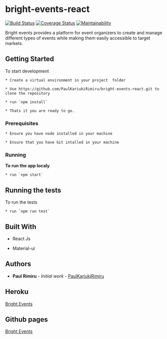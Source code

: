 # bright-events-react
[![Build Status](https://travis-ci.org/PaulKariukiRimiru/bright-events-react.svg?branch=develop)](https://travis-ci.org/PaulKariukiRimiru/bright-events-react)
[![Coverage Status](https://coveralls.io/repos/github/PaulKariukiRimiru/bright-events-react/badge.svg?branch=develop)](https://coveralls.io/github/PaulKariukiRimiru/bright-events-react?branch=develop)
[![Maintainability](https://api.codeclimate.com/v1/badges/e14d1e441ce36d09dab0/maintainability)](https://codeclimate.com/github/PaulKariukiRimiru/bright-events-react/maintainability)


Bright events provides a platform for event organizers to create and manage different types of events while making them easily accessible to target markets.
## Getting Started

To start development
    
    * Create a virtual environment in your project  folder

    * Use https://github.com/PaulKariukiRimiru/bright-events-react.git to clone the repository

    * run `npm install`

    * Thats it you are ready to go.

### Prerequisites
    * Ensure you have node installed in your machine

    * Ensure that you have Git intalled in your machine

### Running

<b>To run the app localy</b><br>

    * run `npm start`

## Running the tests

To run the tests
    
    * run `npm run test`


## Built With

* React Js

* Material-ui

## Authors

* **Paul Rimiru** - *Initial work* - [PaulKariukiRimiru](https://github.com/PaulKariukiRimiru)

## Heroku

[Bright Events](https://bright-events-react.herokuapp.com/)

## Github pages

[Bright Events](http://PaulKariukiRimiru.github.io/bright-events-react)
